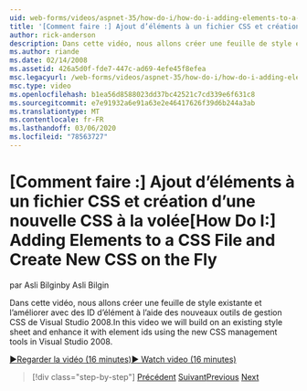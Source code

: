 ```yaml
---
uid: web-forms/videos/aspnet-35/how-do-i/how-do-i-adding-elements-to-a-css-file-and-create-new-css-on-the-fly
title: '[Comment faire :] Ajout d’éléments à un fichier CSS et création d’une nouvelle feuille de style CSS à la volée | Microsoft Docs'
author: rick-anderson
description: Dans cette vidéo, nous allons créer une feuille de style existante et l’améliorer avec des ID d’élément à l’aide des nouveaux outils de gestion CSS de Visual Studio 2008.
ms.author: riande
ms.date: 02/14/2008
ms.assetid: 426a5d0f-fde7-447c-ad69-4efe45f8efea
msc.legacyurl: /web-forms/videos/aspnet-35/how-do-i/how-do-i-adding-elements-to-a-css-file-and-create-new-css-on-the-fly
msc.type: video
ms.openlocfilehash: b1ea56d8588023dd37bc42521c7cd339e6f631c8
ms.sourcegitcommit: e7e91932a6e91a63e2e46417626f39d6b244a3ab
ms.translationtype: MT
ms.contentlocale: fr-FR
ms.lasthandoff: 03/06/2020
ms.locfileid: "78563727"
---
```

# <a name="how-do-i-adding-elements-to-a-css-file-and-create-new-css-on-the-fly"></a><span data-ttu-id="66a81-103">[Comment faire :] Ajout d’éléments à un fichier CSS et création d’une nouvelle CSS à la volée</span><span class="sxs-lookup"><span data-stu-id="66a81-103">[How Do I:] Adding Elements to a CSS File and Create New CSS on the Fly</span></span>

<span data-ttu-id="66a81-104">par Asli Bilgin</span><span class="sxs-lookup"><span data-stu-id="66a81-104">by Asli Bilgin</span></span>

<span data-ttu-id="66a81-105">Dans cette vidéo, nous allons créer une feuille de style existante et l’améliorer avec des ID d’élément à l’aide des nouveaux outils de gestion CSS de Visual Studio 2008.</span><span class="sxs-lookup"><span data-stu-id="66a81-105">In this video we will build on an existing style sheet and enhance it with element ids using the new CSS management tools in Visual Studio 2008.</span></span>

[<span data-ttu-id="66a81-106">&#9654;Regarder la vidéo (16 minutes)</span><span class="sxs-lookup"><span data-stu-id="66a81-106">&#9654; Watch video (16 minutes)</span></span>](https://channel9.msdn.com/Blogs/ASP-NET-Site-Videos/how-do-i-adding-elements-to-a-css-file-and-create-new-css-on-the-fly)

> [!div class="step-by-step"]
> <span data-ttu-id="66a81-107">[Précédent](how-do-i-working-with-visual-studio-2008-net-framework.md)
> [Suivant](how-do-i-advance-cascading-style-sheet-features-and-management.md)</span><span class="sxs-lookup"><span data-stu-id="66a81-107">[Previous](how-do-i-working-with-visual-studio-2008-net-framework.md)
[Next](how-do-i-advance-cascading-style-sheet-features-and-management.md)</span></span>
